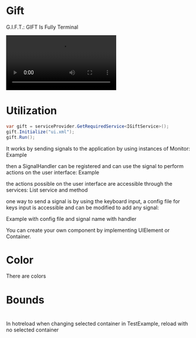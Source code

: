 # Gift

G.I.F.T.: GIFT Is Fully Terminal

![resit](assets/example.mp4)

# Utilization

```cs
var gift = serviceProvider.GetRequiredService<IGiftService>();
gift.Initialize("ui.xml");
gift.Run();

```

It works by sending signals to the application by using instances of Monitor:
Example

then a SignalHandler can be registered and can use the signal to perform actions on the user interface:
Example

the actions possible on the user interface are accessible through the services:
List service and method

one way to send a signal is by using the keyboard input, a config file for keys input is accessible and can be modified to add any signal:

Example with config file and signal name with handler

You can create your own component by implementing UIElement or Container.

# Color
There are colors

# Bounds

# 
In hotreload when changing selected container in TestExample, reload with no selected container
